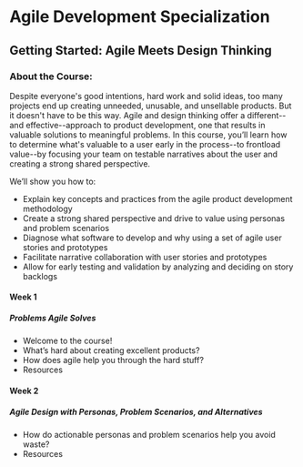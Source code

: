 # Agile Development Specialization
## Getting Started: Agile Meets Design Thinking
### About the Course:
Despite everyone's good intentions, hard work and solid ideas, too many projects end up creating unneeded, unusable, and unsellable products. But it doesn't have to be this way. Agile and design thinking offer a different--and effective--approach to product development, one that results in valuable solutions to meaningful problems. In this course, you’ll learn how to determine what's valuable to a user early in the process--to frontload value--by focusing your team on testable narratives about the user and creating a strong shared perspective.

We’ll show you how to:
- Explain key concepts and practices from the agile product development methodology
- Create a strong shared perspective and drive to value using personas and problem scenarios
- Diagnose what software to develop and why using a set of agile user stories and prototypes
- Facilitate narrative collaboration with user stories and prototypes
- Allow for early testing and validation by analyzing and deciding on story backlogs

#### Week 1
##### Problems Agile Solves
- Welcome to the course!
- What’s hard about creating excellent products?
- How does agile help you through the hard stuff?
- Resources

#### Week 2
##### Agile Design with Personas, Problem Scenarios, and Alternatives
- How do actionable personas and problem scenarios help you avoid waste?
- Resources
